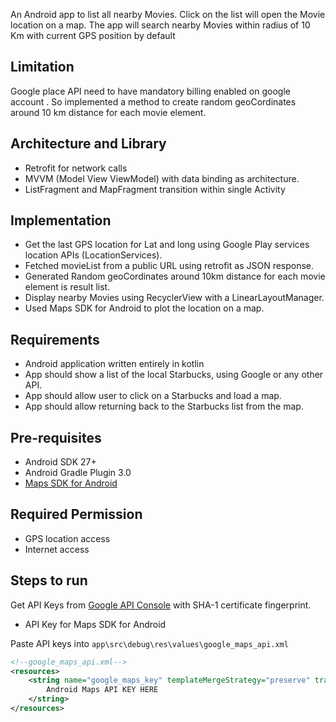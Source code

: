 
An Android app to list all nearby Movies.
Click on the list will open the Movie location on a map.
The app will search nearby Movies within radius of 10 Km  with current GPS position by default

Limitation
------------
Google place API need to have mandatory billing enabled on google account .
So implemented a method to create random geoCordinates around 10 km distance for each movie element.

Architecture and Library
----------------------

- Retrofit for network calls
- MVVM (Model View ViewModel) with data binding as architecture.
- ListFragment and MapFragment transition within single Activity 

Implementation
------------

- Get the last GPS location for Lat and long using Google Play services location APIs (LocationServices).
- Fetched movieList from a public URL using retrofit as JSON response.
- Generated Random geoCordinates around 10km distance for each movie element is result list.
- Display nearby Movies using RecyclerView with a LinearLayoutManager.
- Used Maps SDK for Android to plot the location on a map.


Requirements
------------

- Android application written entirely in kotlin
- App should show a list of the local Starbucks, using Google or any other API. 
- App should allow user to click on a Starbucks and load a map. 
- App should allow returning back to the Starbucks list from the map. 


Pre-requisites
--------------

- Android SDK 27+
- Android Gradle Plugin 3.0
- [Maps SDK for Android](https://developers.google.com/maps/documentation/android-sdk/intro)


Required Permission
--------------

- GPS location access
- Internet access

Steps to run
--------------

Get API Keys from [Google API Console](https://console.developers.google.com/) with SHA-1 certificate fingerprint.
- API Key for Maps SDK for Android

Paste API keys into `app\src\debug\res\values\google_maps_api.xml`
```xml
<!--google_maps_api.xml-->
<resources>
    <string name="google_maps_key" templateMergeStrategy="preserve" translatable="false">
        Android Maps API KEY HERE
    </string>
</resources>
```


